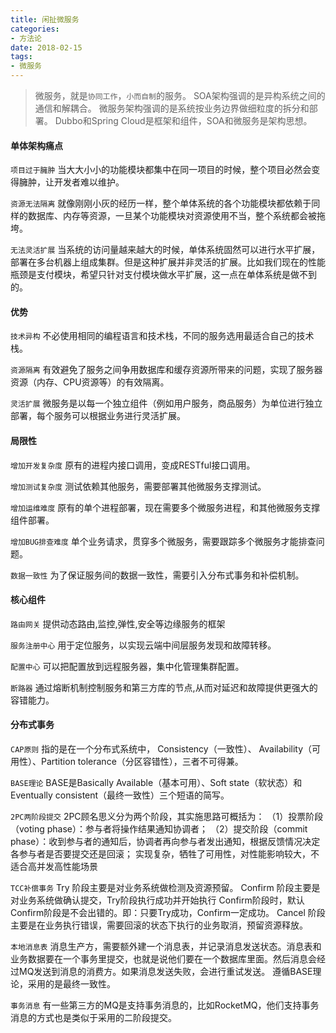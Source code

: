```yaml
---
title: 闲扯微服务
categories:
- 方法论
date: 2018-02-15 
tags:
- 微服务
---
```

>微服务，就是`协同工作`，`小而自制`的服务。
>SOA架构强调的是异构系统之间的通信和解耦合。
>微服务架构强调的是系统按业务边界做细粒度的拆分和部署。
>Dubbo和Spring Cloud是框架和组件，SOA和微服务是架构思想。
>

#### 单体架构痛点
`项目过于臃肿`
当大大小小的功能模块都集中在同一项目的时候，整个项目必然会变得臃肿，让开发者难以维护。

`资源无法隔离`
就像刚刚小灰的经历一样，整个单体系统的各个功能模块都依赖于同样的数据库、内存等资源，一旦某个功能模块对资源使用不当，整个系统都会被拖垮。

`无法灵活扩展`
当系统的访问量越来越大的时候，单体系统固然可以进行水平扩展，部署在多台机器上组成集群。但是这种扩展并非灵活的扩展。比如我们现在的性能瓶颈是支付模块，希望只针对支付模块做水平扩展，这一点在单体系统是做不到的。

#### 优势
`技术异构`
不必使用相同的编程语言和技术栈，不同的服务选用最适合自己的技术栈。

`资源隔离`
有效避免了服务之间争用数据库和缓存资源所带来的问题，实现了服务器资源（内存、CPU资源等）的有效隔离。

`灵活扩展`
微服务是以每一个独立组件（例如用户服务，商品服务）为单位进行独立部署，每个服务可以根据业务进行灵活扩展。

#### 局限性
`增加开发复杂度`
原有的进程内接口调用，变成RESTful接口调用。

`增加测试复杂度`
测试依赖其他服务，需要部署其他微服务支撑测试。

`增加运维难度`
原有的单个进程部署，现在需要多个微服务进程，和其他微服务支撑组件部署。

`增加BUG排查难度`
单个业务请求，贯穿多个微服务，需要跟踪多个微服务才能排查问题。

`数据一致性`
为了保证服务间的数据一致性，需要引入分布式事务和补偿机制。

#### 核心组件

`路由网关`
提供动态路由,监控,弹性,安全等边缘服务的框架

`服务注册中心`
用于定位服务，以实现云端中间层服务发现和故障转移。

`配置中心`
可以把配置放到远程服务器，集中化管理集群配置。

`断路器`
通过熔断机制控制服务和第三方库的节点,从而对延迟和故障提供更强大的容错能力。

#### 分布式事务

`CAP原则`
指的是在一个分布式系统中， Consistency（一致性）、 Availability（可用性）、Partition tolerance（分区容错性），三者不可得兼。

`BASE理论`
BASE是Basically Available（基本可用）、Soft state（软状态）和Eventually consistent（最终一致性）三个短语的简写。

`2PC两阶段提交`
2PC顾名思义分为两个阶段，其实施思路可概括为：
（1）投票阶段（voting phase）：参与者将操作结果通知协调者；
（2）提交阶段（commit phase）：收到参与者的通知后，协调者再向参与者发出通知，根据反馈情况决定各参与者是否要提交还是回滚；
 实现复杂，牺牲了可用性，对性能影响较大，不适合高并发高性能场景

`TCC补偿事务`
Try 阶段主要是对业务系统做检测及资源预留。
Confirm 阶段主要是对业务系统做确认提交，Try阶段执行成功并开始执行 Confirm阶段时，默认 Confirm阶段是不会出错的。即：只要Try成功，Confirm一定成功。
Cancel 阶段主要是在业务执行错误，需要回滚的状态下执行的业务取消，预留资源释放。

`本地消息表`
消息生产方，需要额外建一个消息表，并记录消息发送状态。消息表和业务数据要在一个事务里提交，也就是说他们要在一个数据库里面。然后消息会经过MQ发送到消息的消费方。如果消息发送失败，会进行重试发送。
遵循BASE理论，采用的是最终一致性。

`事务消息`
有一些第三方的MQ是支持事务消息的，比如RocketMQ，他们支持事务消息的方式也是类似于采用的二阶段提交。

